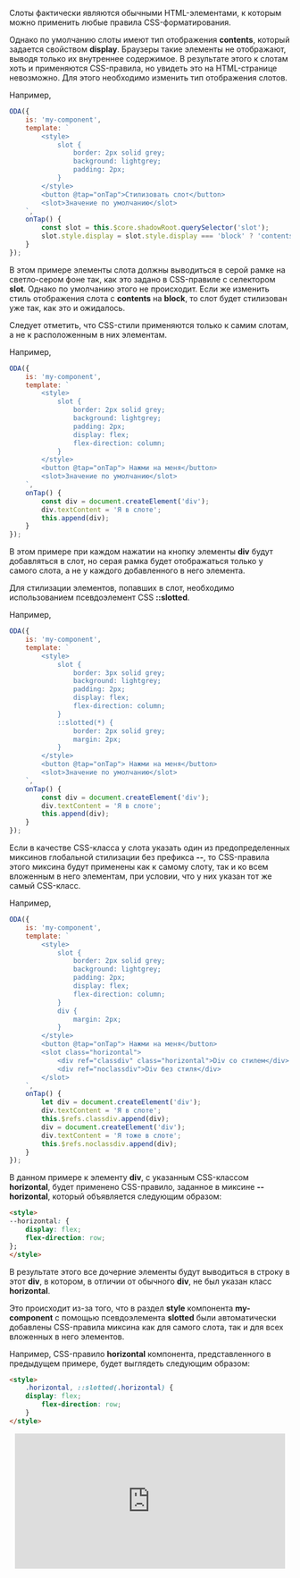 Слоты фактически являются обычными HTML-элементами, к которым можно применить любые правила CSS-форматирования.

Однако по умолчанию слоты имеют тип отображения **contents**, который задается свойством **display**. Браузеры такие элементы не отображают, выводя только их внутреннее содержимое. В результате этого к слотам хоть и применяются CSS-правила, но увидеть это на HTML-странице невозможно. Для этого необходимо изменить тип отображения слотов.

Например,

```javascript run_line_edit_[my-component.js]_h=60_
ODA({
    is: 'my-component',
    template: `
        <style>
            slot {
                border: 2px solid grey;
                background: lightgrey;
                padding: 2px;
            }
        </style>
        <button @tap="onTap">Стилизовать слот</button>
        <slot>Значение по умолчанию</slot>
    `,
    onTap() {
        const slot = this.$core.shadowRoot.querySelector('slot');
        slot.style.display = slot.style.display === 'block' ? 'contents' : 'block';
    }
});
```

В этом примере элементы слота должны выводиться в серой рамке на светло-сером фоне так, как это задано в CSS-правиле с селектором **slot**. Однако по умолчанию этого не происходит. Если же изменить стиль отображения слота с **contents** на **block**, то слот будет стилизован уже так, как это и ожидалось.

Следует отметить, что CSS-стили применяются только к самим слотам, а не к расположенным в них элементам.

Например,

```javascript run_line_edit_[my-component.js]_h=100_
ODA({
    is: 'my-component',
    template: `
        <style>
            slot {
                border: 2px solid grey;
                background: lightgrey;
                padding: 2px;
                display: flex;
                flex-direction: column;
            }
        </style>
        <button @tap="onTap"> Нажми на меня</button>
        <slot>Значение по умолчанию</slot>
    `,
    onTap() {
        const div = document.createElement('div');
        div.textContent = 'Я в слоте';
        this.append(div);
    }
});
```

В этом примере при каждом нажатии на кнопку элементы **div** будут добавляться в слот, но серая рамка будет отображаться только у самого слота, а не у каждого добавленного в него элемента.

Для стилизации элементов, попавших в слот, необходимо использованием псевдоэлемент CSS **::slotted**.

Например,

```javascript run_line_edit_[my-component.js]_h=100_
ODA({
    is: 'my-component',
    template: `
        <style>
            slot {
                border: 3px solid grey;
                background: lightgrey;
                padding: 2px;
                display: flex;
                flex-direction: column;
            }
            ::slotted(*) {
                border: 2px solid grey;
                margin: 2px;
            }
        </style>
        <button @tap="onTap"> Нажми на меня</button>
        <slot>Значение по умолчанию</slot>
    `,
    onTap() {
        const div = document.createElement('div');
        div.textContent = 'Я в слоте';
        this.append(div);
    }
});
```

Если в качестве CSS-класса у слота указать один из предопределенных миксинов глобальной стилизации без префикса **--**, то CSS-правила этого миксина будут применены как к самому слоту, так и ко всем вложенным в него элементам, при условии, что у них указан тот же самый CSS-класс.

Например,

```javascript run_line_edit_[my-component.js]_h=100_
ODA({
    is: 'my-component',
    template: `
        <style>
            slot {
                border: 2px solid grey;
                background: lightgrey;
                padding: 2px;
                display: flex;
                flex-direction: column;
            }
            div {
                margin: 2px;
            }
        </style>
        <button @tap="onTap"> Нажми на меня</button>
        <slot class="horizontal">
            <div ref="classdiv" class="horizontal">Div со стилем</div>
            <div ref="noclassdiv">Div без стиля</div>
        </slot>
    `,
    onTap() {
        let div = document.createElement('div');
        div.textContent = 'Я в слоте';
        this.$refs.classdiv.append(div);
        div = document.createElement('div');
        div.textContent = 'Я тоже в слоте';
        this.$refs.noclassdiv.append(div);
    }
});
```

В данном примере к элементу **div**, с указанным CSS-классом **horizontal**, будет применено CSS-правило, заданное в миксине **--horizontal**, который объявляется следующим образом:

```html
<style>
--horizontal: {
    display: flex;
    flex-direction: row;
};
</style>

```

В результате этого все дочерние элементы будут выводиться в строку в этот **div**, в котором, в отличии от обычного **div**, не был указан класс **horizontal**.

Это происходит из-за того, что в раздел **style** компонента **my-component** с помощью псевдоэлемента **slotted** были автоматически добавлены CSS-правила миксина как для самого слота, так и для всех вложенных в него элементов.

Например, CSS-правило **horizontal** компонента, представленного в предыдущем примере, будет выглядеть следующим образом:

```html
<style>
    .horizontal, ::slotted(.horizontal) {
    display: flex;
        flex-direction: row;
    }
</style>
```

<div style="position:relative;padding-bottom:48%; margin:10px">
    <iframe src="https://www.youtube.com/embed/oXVEqgfv7Ds?start=0" frameborder="0" allow="accelerometer; autoplay; encrypted-media; gyroscope; picture-in-picture" allowfullscreen 
    	style="position:absolute;width:100%;height:100%;"></iframe>
</div>
